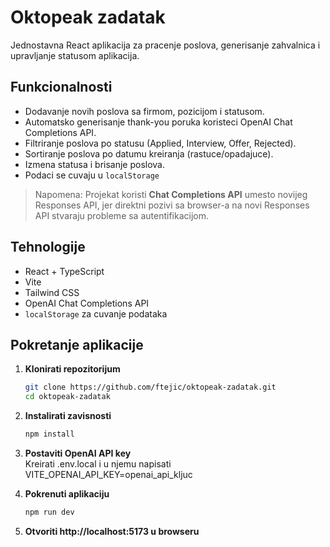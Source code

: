 # Oktopeak zadatak

Jednostavna React aplikacija za pracenje poslova, generisanje zahvalnica i upravljanje statusom aplikacija.

## Funkcionalnosti

- Dodavanje novih poslova sa firmom, pozicijom i statusom.
- Automatsko generisanje thank-you poruka koristeci OpenAI Chat Completions API.
- Filtriranje poslova po statusu (Applied, Interview, Offer, Rejected).
- Sortiranje poslova po datumu kreiranja (rastuce/opadajuce).
- Izmena statusa i brisanje poslova.
- Podaci se cuvaju u `localStorage`

> Napomena: Projekat koristi **Chat Completions API** umesto novijeg Responses API, jer direktni pozivi sa browser-a na novi Responses API stvaraju probleme sa autentifikacijom.

## Tehnologije

- React + TypeScript
- Vite
- Tailwind CSS
- OpenAI Chat Completions API
- `localStorage` za cuvanje podataka

## Pokretanje aplikacije

1. **Klonirati repozitorijum**  
   ```bash
   git clone https://github.com/ftejic/oktopeak-zadatak.git  
   cd oktopeak-zadatak
   ```
2. **Instalirati zavisnosti**  
    ```bash
    npm install
    ```
3. **Postaviti OpenAI API key**  
    Kreirati .env.local i u njemu napisati VITE_OPENAI_API_KEY=openai_api_kljuc

4. **Pokrenuti aplikaciju**  
    ```bash
    npm run dev
    ```
5. **Otvoriti http://localhost:5173 u browseru**  
